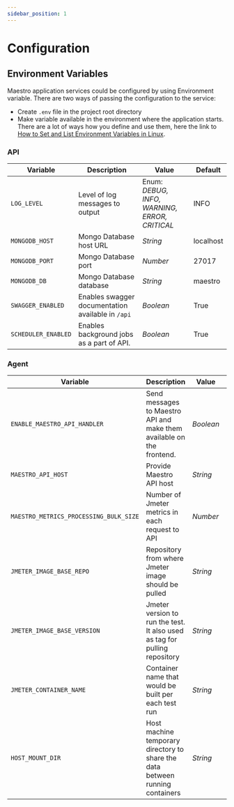 ```yaml
---
sidebar_position: 1
---
```


# Configuration

## Environment Variables

Maestro application services could be configured by using Environment variable. There are two ways of passing the configuration to the service:

- Create `.env` file in the project root directory
- Make variable available in the environment where the application starts. There are a lot of ways how you define and use them, here the link to [How to Set and List Environment Variables in Linux](https://linuxize.com/post/how-to-set-and-list-environment-variables-in-linux/).

### API

| Variable            | Description                                       | Value                                         | Default   |
| ------------------- | ------------------------------------------------- | --------------------------------------------- | --------- |
| `LOG_LEVEL`         | Level of log messages to output                   | Enum: _DEBUG, INFO, WARNING, ERROR, CRITICAL_ | INFO      |
| `MONGODB_HOST`      | Mongo Database host URL                           | _String_                                      | localhost |
| `MONGODB_PORT`      | Mongo Database port                               | _Number_                                      | 27017     |
| `MONGODB_DB`        | Mongo Database database                           | _String_                                      | maestro   |
| `SWAGGER_ENABLED`   | Enables swagger documentation available in `/api` | _Boolean_                                     | True      |
| `SCHEDULER_ENABLED` | Enables background jobs as a part of API.         | _Boolean_                                     | True      |

### Agent

| Variable                               | Description                                                                   | Value     | Default               |
| -------------------------------------- | ----------------------------------------------------------------------------- | --------- | --------------------- |
| `ENABLE_MAESTRO_API_HANDLER`           | Send messages to Maestro API and make them available on the frontend.         | _Boolean_ | True                  |
| `MAESTRO_API_HOST`                     | Provide Maestro API host                                                      | _String_  | http://localhost:5000 |
| `MAESTRO_METRICS_PROCESSING_BULK_SIZE` | Number of Jmeter metrics in each request to API                               | _Number_  | 100                   |
| `JMETER_IMAGE_BASE_REPO`               | Repository from where Jmeter image should be pulled                           | _String_  | ''                    |
| `JMETER_IMAGE_BASE_VERSION`            | Jmeter version to run the test. It also used as tag for pulling repository    | _String_  | ''                    |
| `JMETER_CONTAINER_NAME`                | Container name that would be built per each test run                          | _String_  | 'maestrojmeter'       |
| `HOST_MOUNT_DIR`                       | Host machine temporary directory to share the data between running containers | _String_  | '/tmp/maestrojmeter'  |
